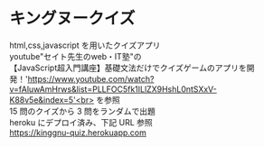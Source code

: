 # キングヌークイズ

html,css,javascript を用いたクイズアプリ<br>
youtube"セイト先生のweb・IT塾"の<br>
【JavaScript超入門講座】基礎文法だけでクイズゲームのアプリを開発！'https://www.youtube.com/watch?v=fAluwAmHrws&list=PLLFOC5fk1ILlZX9HshL0ntSXxV-K88v5e&index=5'<br>
を参照<br>
15 問のクイズから 3 問をランダムで出題<br>
heroku にデプロイ済み、下記 URL 参照<br>
https://kinggnu-quiz.herokuapp.com
